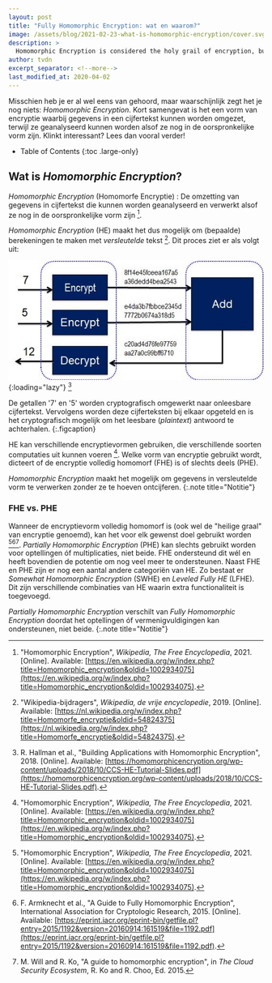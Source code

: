 ```yaml
---
layout: post
title: "Fully Homomorphic Encryption: wat en waarom?"
image: /assets/blog/2021-02-23-what-is-homomorphic-encryption/cover.svg
description: >
  Homomorphic Encryption is considered the holy grail of encryption, but what is it and how can it be used?
author: tvdn
excerpt_separator: <!--more-->
last_modified_at: 2020-04-02
---
```


Misschien heb je er al wel eens van gehoord, maar waarschijnlijk zegt het je nog niets: *Homomorphic Encryption*. Kort samengevat is het een vorm van encryptie waarbij gegevens in een cijfertekst kunnen worden omgezet, terwijl ze geanalyseerd kunnen worden alsof ze nog in de oorspronkelijke vorm zijn. Klinkt interessant? Lees dan vooral verder!

<!--more-->

- Table of Contents
{:toc .large-only}

## Wat is *Homomorphic Encryption*?

*Homomorphic Encryption* (Homomorfe Encryptie)
: De omzetting van gegevens in cijfertekst die kunnen worden geanalyseerd en verwerkt alsof ze nog in de oorspronkelijke vorm zijn [^wiki2021].

*Homomorphic Encryption* (HE) maakt het dus mogelijk om (bepaalde) berekeningen te maken met *versleutelde* tekst [^wiki2019]. Dit proces ziet er als volgt uit:

![Homomorphic Encryption processing diagram][heprocdiag]{:loading="lazy"} [^hall2018]

De getallen '7' en '5' worden cryptografisch omgewerkt naar onleesbare cijfertekst. Vervolgens worden deze cijferteksten bij elkaar opgeteld en is het cryptografisch mogelijk om het leesbare (*plaintext*) antwoord te achterhalen.
{:.figcaption}

HE kan verschillende encryptievormen gebruiken, die verschillende soorten computaties uit kunnen voeren [^wiki2021]. Welke vorm van encryptie gebruikt wordt, dicteert of de encryptie volledig homomorf (FHE) is of slechts deels (PHE).

*Homomorphic Encryption* maakt het mogelijk om gegevens in versleutelde vorm te verwerken zonder ze te hoeven ontcijferen.
{:.note title="Notitie"}

### FHE vs. PHE

Wanneer de encryptievorm volledig homomorf is (ook wel de "heilige graal" van encryptie genoemd), kan het voor elk gewenst doel gebruikt worden [^wiki2021][^armk2015][^will2015]. *Partially Homomorphic Encryption* (PHE) kan slechts gebruikt worden voor optellingen óf multiplicaties, niet beide. FHE ondersteund dit wél en heeft bovendien de potentie om nog veel meer te ondersteunen. Naast FHE en PHE zijn er nog een aantal andere categoriën van HE. Zo bestaat er *Somewhat Homomorphic Encryption* (SWHE) en *Leveled Fully HE* (LFHE). Dit zijn verschillende combinaties van HE waarin extra functionaliteit is toegevoegd.

*Partially Homomorphic Encryption* verschilt van *Fully Homomorphic Encryption* doordat het optellingen óf vermenigvuldigingen kan ondersteunen, niet beide.
{:.note title="Notitie"}

<!-- Sources -->
[^wiki2021]: "Homomorphic Encryption", *Wikipedia, The Free Encyclopedia*, 2021. [Online]. Available: [https://en.wikipedia.org/w/index.php?title=Homomorphic_encryption&oldid=1002934075](https://en.wikipedia.org/w/index.php?title=Homomorphic_encryption&oldid=1002934075).
[^wiki2019]: "Wikipedia-bijdragers", *Wikipedia, de vrije encyclopedie*, 2019. [Online]. Available: [https://nl.wikipedia.org/w/index.php?title=Homomorfe_encryptie&oldid=54824375](https://nl.wikipedia.org/w/index.php?title=Homomorfe_encryptie&oldid=54824375).
[^hall2018]: R. Hallman et al., "Building Applications with Homomorphic Encryption", 2018. [Online]. Available: [https://homomorphicencryption.org/wp-content/uploads/2018/10/CCS-HE-Tutorial-Slides.pdf](https://homomorphicencryption.org/wp-content/uploads/2018/10/CCS-HE-Tutorial-Slides.pdf).
[^armk2015]: F. Armknecht et al., "A Guide to Fully Homomorphic Encryption", International Association for Cryptologic Research, 2015. [Online]. Available: [https://eprint.iacr.org/eprint-bin/getfile.pl?entry=2015/1192&version=20160914:161519&file=1192.pdf](https://eprint.iacr.org/eprint-bin/getfile.pl?entry=2015/1192&version=20160914:161519&file=1192.pdf).
[^will2015]: M. Will and R. Ko, "A guide to homomorphic encryption", in *The Cloud Security Ecosystem*, R. Ko and R. Choo, Ed. 2015.

<!-- Pictures -->
[heprocdiag]: /assets/blog/2021-02-23-what-is-homomorphic-encryption/heprocdiag.jpg
